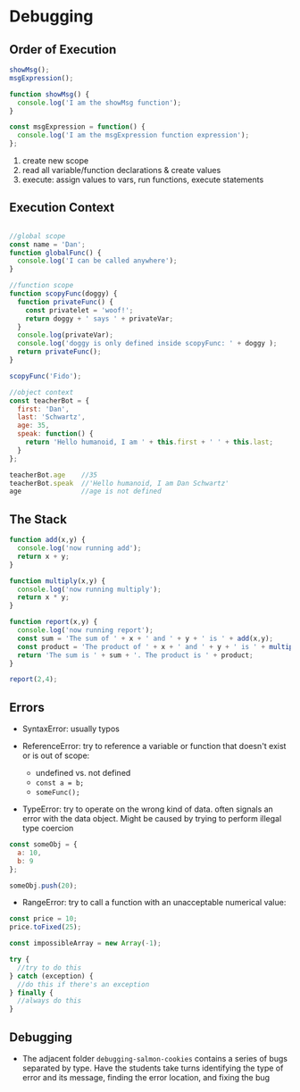# Debugging

## Order of Execution

```javascript
showMsg();
msgExpression();

function showMsg() {
  console.log('I am the showMsg function');
}

const msgExpression = function() {
  console.log('I am the msgExpression function expression');
};
```

1. create new scope
1. read all variable/function declarations & create values
1. execute: assign values to vars, run functions, execute statements


## Execution Context

```javascript

//global scope
const name = 'Dan';
function globalFunc() {
  console.log('I can be called anywhere');
}

//function scope
function scopyFunc(doggy) {
  function privateFunc() {
    const privatelet = 'woof!';
    return doggy + ' says ' + privateVar;
  }
  console.log(privateVar);
  console.log('doggy is only defined inside scopyFunc: ' + doggy );
  return privateFunc();
}

scopyFunc('Fido');

//object context
const teacherBot = {
  first: 'Dan',
  last: 'Schwartz',
  age: 35,
  speak: function() {
    return 'Hello humanoid, I am ' + this.first + ' ' + this.last;
  }
};

teacherBot.age    //35
teacherBot.speak  //'Hello humanoid, I am Dan Schwartz'
age               //age is not defined
```

## The Stack

```javascript
function add(x,y) {
  console.log('now running add');
  return x + y;
}

function multiply(x,y) {
  console.log('now running multiply');
  return x * y;
}

function report(x,y) {
  console.log('now running report');
  const sum = 'The sum of ' + x + ' and ' + y + ' is ' + add(x,y);
  const product = 'The product of ' + x + ' and ' + y + ' is ' + multiply(x,y);
  return 'The sum is ' + sum + '. The product is ' + product;
}

report(2,4);
```

## Errors

- SyntaxError: usually typos
- ReferenceError: try to reference a variable or function that doesn't exist or is out of scope:
  - undefined vs. not defined
  - `const a = b;`
  - `someFunc();`

- TypeError: try to operate on the wrong kind of data. often signals an error with the data object. Might be caused by trying to perform illegal type coercion

```javascript
const someObj = {
  a: 10,
  b: 9
};

someObj.push(20);
```

- RangeError: try to call a function with an unacceptable numerical value:

```javascript
const price = 10;
price.toFixed(25);

const impossibleArray = new Array(-1);
```

```javascript
try {
  //try to do this
} catch (exception) {
  //do this if there's an exception
} finally {
  //always do this
}
```

## Debugging

- The adjacent folder `debugging-salmon-cookies` contains a series of bugs separated by type. Have the students take turns identifying the type of error and its message, finding the error location, and fixing the bug
